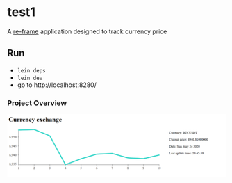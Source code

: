 # test1

A [re-frame](https://github.com/day8/re-frame) application designed to track currency price

## Run
* `lein deps`
* `lein dev`
* go to http://localhost:8280/
### Project Overview
![alt text](https://github.com/axelksh/test1/blob/master/actual.png?raw=true)

